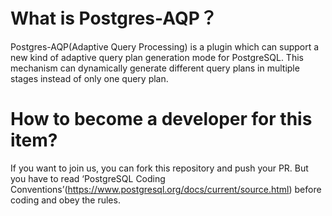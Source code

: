 # What is Postgres-AQP？
Postgres-AQP(Adaptive Query Processing) is a plugin which can support a new kind of adaptive query plan generation mode for PostgreSQL. 
This mechanism can dynamically generate different query plans in multiple stages instead of only one query plan.

# How to become a developer for this item?
If you want to join us, you can fork this repository and push your PR.
But you have to read ‘PostgreSQL Coding Conventions’(https://www.postgresql.org/docs/current/source.html) before coding and obey the rules.
